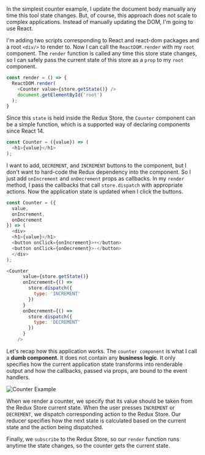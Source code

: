 In the simplest counter example, I update the document body manually any time this tool state changes. But, of course, this approach does not scale to complex applications. Instead of manually updating the DOM, I'm going to use React.

I'm adding two scripts corresponding to React and react-dom packages and a root `<div/>` to render to. Now I can call the `ReactDOM.render` with my `root` component. The `render` function is called any time this store state changes, so I can safely pass the current state of this store as a `prop` to my `root` component.

``` javascript
const render = () => {
  ReactDOM.render(
    <Counter value={store.getState()} />
    document.getElementById('root')
  );
}
```

Since this `state` is held inside the Redux Store, the `Counter` component can be a simple function, which is a supported way of declaring components since React 14.

``` javascript
const Counter = ({value}) => (
  <h1>{value}</h1>
);
```

I want to add, `DECREMENT`, and `INCREMENT` buttons to the component, but I don't want to hard-code the Redux dependency into the component. So I just add `onIncrement` and `onDecrement` props as callbacks. In my `render` method, I pass the callbacks that call `store.dispatch` with appropriate actions. Now the application state is updated when I click the buttons.

``` javascript
const Counter = ({
  value,
  onIncrement,
  onDecrement
}) => (
  <div>
  <h1>{value}</h1>
  <button onClick={onIncrement}>+</button>
  <button onClick={onDecrement}>-</button>
  </div>
);

<Counter
      value={store.getState()}
      onIncrement={() =>
        store.dispatch({
          type: 'INCREMENT'           
        })            
      }
      onDecrement={() =>
        store.dispatch({
          type: 'DECREMENT'           
        })            
      }
    />
```

Let's recap how this application works. The `counter component` is what I call a **dumb component**. It does not contain any **business logic**. It only specifies how the current application state transforms into renderable output and how the callbacks, passed via props, are bound to the event handlers.

![Counter Example](https://d2eip9sf3oo6c2.cloudfront.net/asciicasts/getting-started-with-redux/CounterExample.png)

When we render a counter, we specify that its value should be taken from the Redux Store current state. When the user presses `INCREMENT` or `DECREMENT`, we dispatch corresponding action to the Redux Store. Our reducer specifies how the next state is calculated based on the current state and the action being dispatched.

Finally, we `subscribe` to the Redux Store, so our `render` function runs anytime the state changes, so the counter gets the current state.
